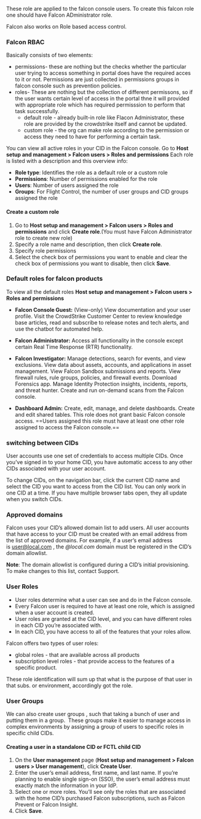 
These role are applied to the falcon console users.
To create this falcon role one should have Falcon ADministrator role.

Falcon also works on Role based access control.

### Falcon RBAC
Basically consists of two elements:
- permissions- these are nothing but the checks whether the particular user trying to access something in portal does have the required acces to it or not. Permissions are just collected in permissions groups in falcon console such as prevention policies.
- roles- These are nothing but the collection of different permissons, so if the user wants certain level of access in the portal thne it will provided with appropriate role which has required permisssion to perform that task successfully.
  - default role - already built-in role like Flacon Administrator, these role are provided by the crowdstrike itself and cannot be updated.
  - custom role - the org can make role according to the permission or access they need to have for performing a certain task.

You can view all active roles in your CID in the Falcon console. 
Go to **Host setup and management > Falcon users > Roles and permissions**
Each role is listed with a description and this overview info:

- **Role type**: Identifies the role as a default role or a custom role
- **Permissions**: Number of permissions enabled for the role
- **Users**: Number of users assigned the role
- **Groups**: For Flight Control, the number of user groups and CID groups assigned the role

#### Create a custom role
1. Go to **Host setup and management > Falcon users > Roles and permissions** and click **Create role**.(You must have Falcon Administrator role to create new role)
2. Specify a role name and description, then click **Create role**.
3. Specify role permissions
4. Select the check box of permissions you want to enable and clear the check box of permissions you want to disable, then click **Save**.


### Default roles for falcon products

To view all the default roles 
**Host setup and management > Falcon users > Roles and permissions**

- **Falcon Console Guest:** (View-only) View documentation and your user profile. 
  Visit the CrowdStrike Customer Center to review knowledge base articles, read and subscribe to release notes and tech alerts, and use the chatbot for automated help.
  
- **Falcon Administrator:** Access all functionality in the console except certain Real Time Response (RTR) functionality.

- **Falcon Investigator:** Manage detections, search for events, and view exclusions. 
  View data about assets, accounts, and applications in asset management. 
  View Falcon Sandbox submissions and reports. View firewall rules, rule groups, policies, and firewall events. Download Forensics app. 
  Manage Identity Protection insights, incidents, reports, and threat hunter. 
  Create and run on-demand scans from the Falcon console.

- **Dashboard Admin:** Create, edit, manage, and delete dashboards. Create and edit shared tables.
  This role does not grant basic Falcon console access. 
  ==Users assigned this role must have at least one other role assigned to access the Falcon console.==

### switching between CIDs
User accounts use one set of credentials to access multiple CIDs. Once you’ve signed in to your home CID, you have automatic access to any other CIDs associated with your user account.

To change CIDs, on the navigation bar, click the current CID name and select the CID you want to access from the CID list. You can only work in one CID at a time. If you have multiple browser tabs open, they all update when you switch CIDs.


### Approved domains

Falcon uses your CID’s allowed domain list to add users. All user accounts that have access to your CID must be created with an email address from the list of approved domains. For example, if a user’s email address is user@local.com , the _@local.com_ domain must be registered in the CID’s domain allowlist.

**Note**: The domain allowlist is configured during a CID’s initial provisioning. To make changes to this list, contact Support.


### User Roles

- User roles determine what a user can see and do in the Falcon console. 
- Every Falcon user is required to have at least one role, which is assigned when a user account is created. 
- User roles are granted at the CID level, and you can have different roles in each CID you’re associated with. 
- In each CID, you have access to all of the features that your roles allow.

Falcon offers two types of user roles:
- global roles -  that are available across all products
- subscription level roles - that provide access to the features of a specific product.

These role identification will sum up that what is the purpose of that user in that subs. or environment, accordingly got the role.

### User Groups
We can also create user groups , such that taking a bunch of user and putting them in a group.
 These groups make it easier to manage access in complex environments by assigning a group of users to specific roles in specific child CIDs.


#### Creating a user in a standalone CID or FCTL child CID

1. On the **User management** page (**Host setup and management > Falcon users > User management**), click **Create User**.
2. Enter the user’s email address, first name, and last name. If you’re planning to enable single sign-on (SSO), the user’s email address must exactly match the information in your IdP.
3. Select one or more roles. You’ll see only the roles that are associated with the home CID’s purchased Falcon subscriptions, such as Falcon Prevent or Falcon Insight.
4. Click **Save**.
